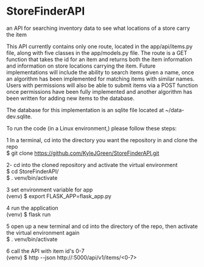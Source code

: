 # StoreFinderAPI
an API for searching inventory data to see what locations of a store carry the item

This API currently contains only one route, located in the app/api/items.py file, along with five classes in the app/models.py file. The route is a GET function that takes the id for an item and returns both the item information and information on store locations carrying the item. Future implementations will include the ability to search items given a name, once an algorithm has been implemented for matching items with similar names. Users with permissions will also be able to submit items via a POST function once permissions have been fully implemented and another algorithm has been written for adding new items to the database.

The database for this implementation is an sqlite file located at ~/data-dev.sqlite.

To run the code (in a Linux environment,) please follow these steps:

1  In a terminal, cd into the directory you want the repository in and clone the repo  
$ git clone https://github.com/KyleJGreen/StoreFinderAPI.git

2-  cd into the cloned repository and activate the virtual environment  
$ cd StoreFinderAPI/  
$ . venv/bin/activate

3  set environment variable for app  
(venv) $ export FLASK_APP=flask_app.py

4  run the application  
(venv) $ flask run

5  open up a new terminal and cd into the directory of the repo, then activate the virtual environment again  
$ . venv/bin/activate

6  call the API with item id's 0-7  
(venv) $ http --json http://<local>:5000/api/v1/items/<0-7>

